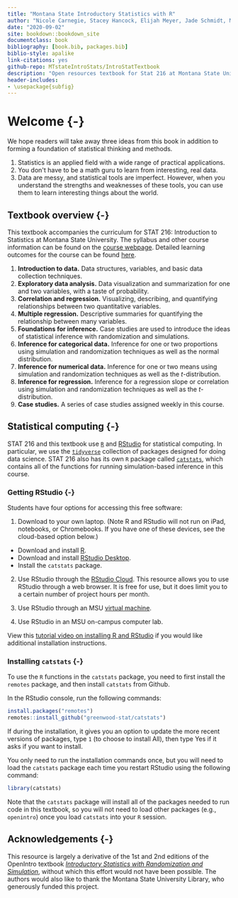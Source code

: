 ```yaml
--- 
title: "Montana State Introductory Statistics with R"
author: "Nicole Carnegie, Stacey Hancock, Elijah Meyer, Jade Schmidt, Melinda Yager"
date: "2020-09-02"
site: bookdown::bookdown_site
documentclass: book
bibliography: [book.bib, packages.bib]
biblio-style: apalike
link-citations: yes
github-repo: MTstateIntroStats/IntroStatTextbook
description: "Open resources textbook for Stat 216 at Montana State University"
header-includes:
- \usepackage{subfig}
---
```


# Welcome {-}
 
We hope readers will take away three ideas from this book in addition to forming a foundation of statistical thinking and methods.

1. Statistics is an applied field with a wide range of practical applications.
2. You don't have to be a math guru to learn from interesting, real data.
3. Data are messy, and statistical tools are imperfect. However, when you understand the strengths and weaknesses of these tools, you can use them to learn interesting things about the world.


## Textbook overview {-}

This textbook accompanies the curriculum for STAT 216: Introduction to Statistics at Montana State University. The syllabus and other course information can be found
on the [course webpage](https://math.montana.edu/courses/s216/index.html). Detailed learning outcomes for the course can be found [here](https://github.com/MTstateIntroStats/IntroStatTextbook/blob/master/learning_outcomes.md).

1. **Introduction to data.** Data structures, variables, and basic data collection techniques.
2. **Exploratory data analysis.** Data visualization and summarization for one and two variables, with a taste of probability.
3. **Correlation and regression.** Visualizing, describing, and quantifying relationships between two quantitative variables.
4. **Multiple regression.** Descriptive summaries for quantifying the relationship between many variables.
5. **Foundations for inference.** Case studies are used to introduce the ideas of statistical inference with randomization and simulations. 
6. **Inference for categorical data.** Inference for one or two proportions using simulation and randomization techniques as well as the normal distribution.
7. **Inference for numerical data.** Inference for one or two means using simulation and randomization techniques as well as the $t$-distribution.
8. **Inference for regression.** Inference for a regression slope or correlation using simulation and randomization techniques as well as the $t$-distribution.
9. **Case studies.** A series of case studies assigned weekly in this course.


## Statistical computing {-}

STAT 216 and this textbook use [`R`](https://www.r-project.org/) and [RStudio](https://rstudio.com/products/rstudio/) for statistical computing. In particular, we use
the [`tidyverse`](https://www.tidyverse.org/) collection of packages designed for doing data science.
STAT 216 also has its own `R` package called [`catstats`](https://github.com/greenwood-stat/catstats), which contains all of the functions
for running simulation-based inference in this course.

### Getting RStudio {-}

Students have four options for accessing this free software:

1. Download to your own laptop. (Note R and RStudio will not run on iPad, notebooks, or Chromebooks. If you have one of these devices, see the cloud-based option below.)

* Download and install [R](https://cloud.r-project.org/).
* Download and install [RStudio Desktop](https://rstudio.com/products/rstudio/).
* Install the `catstats` package.

2. Use RStudio through the [RStudio Cloud](https://login.rstudio.cloud/register?redirect=https%3A%2F%2Fclient.login.rstudio.cloud%2Foauth%2Flogin%3Fshow_auth%3D0%26show_login%3D1%26show_setup%3D1). This resource allows you to use RStudio through a web browser. It is free for use, but it does limit you to a certain number of project hours per month.

3. Use RStudio through an MSU [virtual machine](https://studentlabs.montana.edu/remotelabs/howto.html).

4. Use RStudio in an MSU on-campus computer lab. 

View this [tutorial video on installing R and RStudio](https://greenwood-stat.shinyapps.io/InstallDemo/) if you would
like additional installation instructions.


### Installing `catstats` {-}

To use the `R` functions in the `catstats` package, you need to first install the `remotes` package,
and then install `catstats` from Github.

In the RStudio console, run the following commands:

```r
install.packages("remotes")
remotes::install_github("greenwood-stat/catstats")
```
If during the installation, it gives you an option to update the more
recent versions of packages, type `1` (to choose to install All),
then type Yes if it asks if you want to install.

You only need to run the installation commands once, but you will need to load
the `catstats` package each time you restart RStudio using the following command:

```r
library(catstats)
```

Note that the `catstats` package will install all of the packages needed to run code in this textbook,
so you will not need to load other packages (e.g., `openintro`) once you load `catstats` into your `R` session.

## Acknowledgements {-}

This resource is largely a derivative of the 1st and 2nd
editions of the OpenIntro textbook
[_Introductory Statistics with Randomization and Simulation_](https://www.openintro.org/),
without which this
effort would not have been possible. The authors would
also like to thank the Montana State University Library,
who generously funded this project.
